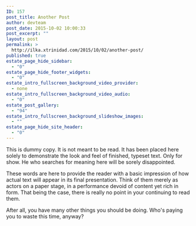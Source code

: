 ```yaml
---
ID: 157
post_title: Another Post
author: devteam
post_date: 2015-10-02 10:00:33
post_excerpt: ""
layout: post
permalink: >
  http://ilka.xtrinidad.com/2015/10/02/another-post/
published: true
estate_page_hide_sidebar:
  - "0"
estate_page_hide_footer_widgets:
  - "0"
estate_intro_fullscreen_background_video_provider:
  - none
estate_intro_fullscreen_background_video_audio:
  - "0"
estate_post_gallery:
  - "94"
estate_intro_fullscreen_background_slideshow_images:
  - ""
estate_page_hide_site_header:
  - "0"
---
```

This is dummy copy. It is not meant to be read. It has been placed here solely to demonstrate the look and feel of finished, typeset text. Only for show. He who searches for meaning here will be sorely disappointed.

These words are here to provide the reader with a basic impression of how actual text will appear in its final presentation. Think of them merely as actors on a paper stage, in a performance devoid of content yet rich in form. That being the case, there is really no point in your continuing to read them.

After all, you have many other things you should be doing. Who's paying you to waste this time, anyway?